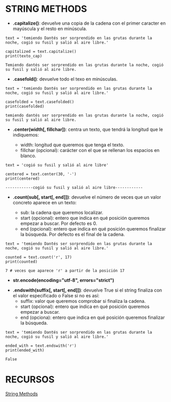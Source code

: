 # STRING METHODS

- **.capitalize()**: devuelve una copia de la cadena con el primer caracter en mayúscula y el resto en minúscula.

```
text = 'temiendo Dantés ser sorprendido en las grutas durante la noche, cogió su fusil y salió al aire libre.'

capitalized = text.capitalize()
print(texto_cap)

Temiendo dantés ser sorprendido en las grutas durante la noche, cogió su fusil y salió al aire libre.
```

- **.casefold()**: devuelve todo el texo en minúsculas.

```
text = 'temiendo Dantés ser sorprendido en las grutas durante la noche, cogió su fusil y salió al aire libre.'

casefolded = text.casefolded()
print(casefolded)

temiendo dantés ser sorprendido en las grutas durante la noche, cogió su fusil y salió al aire libre.
```

- **.center(width[, fillchar])**: centra un texto, que tendrá la longitud que le indiquemos:

  - width: longitud que queremos que tenga el texto.
  - fillchar (opcional): carácter con el que se rellenan los espacios en blanco.

```
text = 'cogió su fusil y salió al aire libre'

centered = text.center(30, '-')
print(centered)

------------cogió su fusil y salió al aire libre------------
```

- **.count(sub[, start[, end]])**: devuelve el número de veces que un valor concreto aparece en un texto:

  - sub: la cadena que queremos localizar.
  - start (opcional): entero que indica en qué posición queremos empezar a buscar. Por defecto es 0.
  - end (opcional): entero que indica en qué posición queremos finalizar la búsqueda. Por defecto es el final de la cadena.

```
text = 'temiendo Dantés ser sorprendido en las grutas durante la noche, cogió su fusil y salió al aire libre.'

counted = text.count('r', 17)
print(counted)

7 # veces que aparece 'r' a partir de la posición 17
```

- **str.encode(encoding="utf-8", errors="strict")**

* **.endswith(suffix[, start[, end]])**: devuelve True si el string finaliza con el valor especificado o False si no es así:
  - suffix: valor que queremos comprobar si finaliza la cadena.
  * start (opcional): entero que indica en qué posición queremos empezar a buscar.
  * end (opciona): entero que indica en qué posición queremos finalizar la búsqueda.

```
text = 'temiendo Dantés ser sorprendido en las grutas durante la noche, cogió su fusil y salió al aire libre.'

ended_with = text.endswith('r')
print(ended_with)

False

```

# RECURSOS

[String Methods](https://docs.python.org/3/library/stdtypes.html#string-methods "String Methods")
